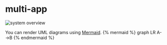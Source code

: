 # multi-app

![system overview](http://www.plantuml.com/plantuml/proxy?cache=no&src=https://raw.githubusercontent.com/KobeB87/multi-app/master/doc.iuml)


You can render UML diagrams using [Mermaid](https://mermaidjs.github.io/).
{% mermaid %}
graph LR
    A-->B
{% endmermaid %}
